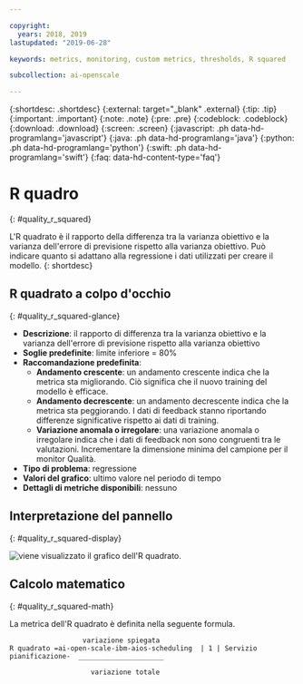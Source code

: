 ```yaml
---

copyright:
  years: 2018, 2019
lastupdated: "2019-06-28"

keywords: metrics, monitoring, custom metrics, thresholds, R squared

subcollection: ai-openscale

---
```


{:shortdesc: .shortdesc}
{:external: target="_blank" .external}
{:tip: .tip}
{:important: .important}
{:note: .note}
{:pre: .pre}
{:codeblock: .codeblock}
{:download: .download}
{:screen: .screen}
{:javascript: .ph data-hd-programlang='javascript'}
{:java: .ph data-hd-programlang='java'}
{:python: .ph data-hd-programlang='python'}
{:swift: .ph data-hd-programlang='swift'}
{:faq: data-hd-content-type='faq'}

# R quadro
{: #quality_r_squared}

L'R quadrato è il rapporto della differenza tra la varianza obiettivo e la varianza dell'errore di previsione rispetto alla varianza obiettivo. Può indicare quanto si adattano alla regressione i dati utilizzati per creare il modello.
{: shortdesc}

## R quadrato a colpo d'occhio
{: #quality_r_squared-glance}

- **Descrizione**: il rapporto di differenza tra la varianza obiettivo e la varianza dell'errore di previsione rispetto alla varianza obiettivo
- **Soglie predefinite**: limite inferiore = 80%
- **Raccomandazione predefinita**:
   - **Andamento crescente**: un andamento crescente indica che la metrica sta migliorando. Ciò significa che il nuovo training del modello è efficace.
   - **Andamento decrescente**: un andamento decrescente indica che la metrica sta peggiorando. I dati di feedback stanno riportando differenze significative rispetto ai dati di training.
   - **Variazione anomala o irregolare**: una variazione anomala o irregolare indica che i dati di feedback non sono congruenti tra le valutazioni. Incrementare la dimensione minima del campione per il monitor Qualità.
- **Tipo di problema**: regressione
- **Valori del grafico**: ultimo valore nel periodo di tempo
- **Dettagli di metriche disponibili**: nessuno

## Interpretazione del pannello
{: #quality_r_squared-display}

![viene visualizzato il grafico dell'R quadrato.](images/xxxx.png)

## Calcolo matematico
{: #quality_r_squared-math}

La metrica dell'R quadrato è definita nella seguente formula.

```
                  variazione spiegata
R quadrato =ai-open-scale-ibm-aios-scheduling  | 1 | Servizio pianificazione-  _____________________

                    variazione totale
```
